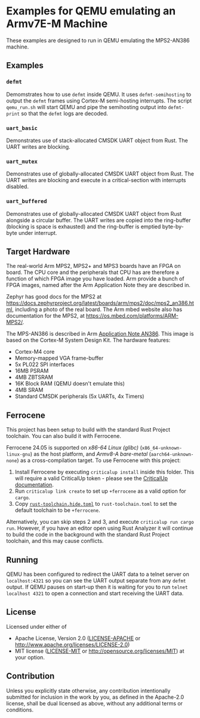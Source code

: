 # Examples for QEMU emulating an Armv7E-M Machine

These examples are designed to run in QEMU emulating the MPS2-AN386 machine.

## Examples

### `defmt`

Demomstrates how to use `defmt` inside QEMU. It uses `defmt-semihosting` to output the `defmt` frames using Cortex-M semi-hosting interrupts. The script `qemu_run.sh` will start QEMU and pipe the semihosting output into `defmt-print` so that the `defmt` logs are decoded.

### `uart_basic`

Demonstrates use of stack-allocated CMSDK UART object from Rust. The UART writes are blocking.

### `uart_mutex`

Demonstrates use of globally-allocated CMSDK UART object from Rust. The UART writes are blocking and execute in a critical-section with interrupts disabled.

### `uart_buffered`

Demonstrates use of globally-allocated CMSDK UART object from Rust alongside a circular buffer. The UART writes are copied into the ring-buffer (blocking is space is exhausted) and the ring-buffer is emptied byte-by-byte under interrupt.

## Target Hardware

The real-world Arm MPS2, MPS2+ and MPS3 boards have an FPGA on board. The CPU core and the peripherals that CPU has are therefore a function of which FPGA image you have loaded. Arm provide a bunch of FPGA images, named after the Arm Application Note they are described in.

Zephyr has good docs for the MPS2 at <https://docs.zephyrproject.org/latest/boards/arm/mps2/doc/mps2_an386.html>, including a photo of the real board. The Arm mbed website also has documentation for the MPS2, at <https://os.mbed.com/platforms/ARM-MPS2/>.

The MPS-AN386 is described in Arm [Application Note AN386]. This image is based on the Cortex-M System Design Kit. The hardware features:

* Cortex-M4 core
* Memory-mapped VGA frame-buffer
* 5x PL022 SPI interfaces
* 16MB PSRAM
* 4MB ZBTSRAM
* 16K Block RAM (QEMU doesn't emulate this)
* 4MB SRAM
* Standard CMSDK peripherals (5x UARTs, 4x Timers)

[Application Note AN386]: https://developer.arm.com/documentation/dai0386/latest/

## Ferrocene

This project has been setup to build with the standard Rust Project toolchain. You can also build it with Ferrocene.

Ferrocene 24.05 is supported on *x86-64 Linux (glibc)*
(`x86_64-unknown-linux-gnu`) as the host platform, and *Armv8-A bare-metal*
(`aarch64-unknown-none`) as a cross-compilation target. To use Ferrocene with this project:

1. Install Ferrocene by executing `criticalup install` inside this
folder. This will require a valid CriticalUp token - please see the [CriticalUp
documentation](https://criticalup.ferrocene.dev).
2. Run `criticalup link create` to set up `+ferrocene` as a valid option for `cargo`.
3. Copy [`rust-toolchain.hide.toml`](./rust-toolchain.hide.toml) to `rust-toolchain.toml` to set the default toolchain to be `+ferrocene`.

Alternatively, you can skip steps 2 and 3, and execute `criticalup run cargo run`. However, if you have an editor open using Rust Analyzer it will continue to build the code in the background with the standard Rust Project toolchain, and this may cause conflicts.

## Running

QEMU has been configured to redirect the UART data to a telnet server on `localhost:4321` so you can see the UART output separate from any `defmt` output. If QEMU pauses on start-up then it is waiting for you to run `telnet localhost 4321` to open a connection and start receiving the UART data.

## License

Licensed under either of

* Apache License, Version 2.0 ([LICENSE-APACHE](../LICENSE-APACHE) or
  <http://www.apache.org/licenses/LICENSE-2.0>)
* MIT license ([LICENSE-MIT](../LICENSE-MIT) or
<http://opensource.org/licenses/MIT>) at your option.

## Contribution

Unless you explicitly state otherwise, any contribution intentionally submitted
for inclusion in the work by you, as defined in the Apache-2.0 license, shall be
dual licensed as above, without any additional terms or conditions.
